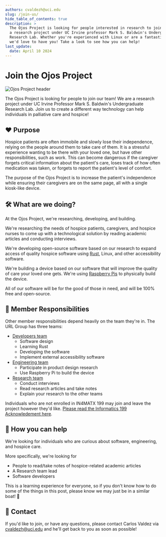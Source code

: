 ```yaml
---
authors: cvaldezh@uci.edu
slug: /join-us/
hide_table_of_contents: true
description: >
  The Ojos Project is looking for people interested in research to join! We are
  a research project under UC Irvine professor Mark S. Baldwin's Undergraduate
  Research Lab. Whether you're experienced with Linux or are a fantastic writer,
  we'd love to have you! Take a look to see how you can help!
last_update:
  date: April 10 2024
---
```

# Join the Ojos Project

![Ojos Project header](https://docs.ojosproject.org/img/header.png)

The Ojos Project is looking for people to join our team! We are a research
project under UC Irvine Professor Mark S. Baldwin's Undergraduate Research Lab.
Join us to create a different way technology can help individuals in palliative
care and hospice!

<!-- truncate -->

## ❤️ Purpose

Hospice patients are often immobile and slowly lose their independence,
relying on the people around them to take care of them. It is a stressful
experience wanting to be there with your loved one, but have other
responsibilities, such as work. This can become dangerous if the caregiver
forgets critical information about the patient's care, loses track of how often
medication was taken, or forgets to report the patient's level of comfort.

The purpose of the Ojos Project is to increase the patient's independence while
ensuring their caregivers are on the same page, all with a single kiosk-like
device.

## 🛠️ What are we doing?

At the Ojos Project, we're researching, developing, and building.

We're researching the needs of hospice patients, caregivers, and hospice nurses
to come up with a technological solution by reading academic articles and
conducting interviews.

We're developing open-source software based on our research to expand access of
quality hospice software using [Rust](https://www.rust-lang.org/), Linux, and
other accessibility software.

We're building a device based on our software that will improve the quality of
care your loved one gets. We're using [Raspberry Pis](https://raspberrypi.com/)
to physically build the device.

All of our software will be for the good of those in need, and will be 100% free
and open-source.

## 👷 Member Responsibilities

Other member responsibilities depend heavily on the team they're in. The URL
Group has three teams:

- [Developers team](https://docs.ojosproject.org/url/developers/)
  - Software design
  - Learning Rust
  - Developing the software
  - Implement external accessibility software
- [Engineering team](https://docs.ojosproject.org/url/engineering/)
  - Participate in product design research
  - Use Raspberry Pi to build the device
- [Research team](https://docs.ojosproject.org/url/research/)
  - Conduct interviews
  - Read research articles and take notes
  - Explain your research to the other teams

Individuals who are not enrolled in IN4MATX 199 may join and leave the project
however they'd like.
[Please read the Informatics 199 Acknowledement here](https://docs.ojosproject.org/policies/inf199-acknowledgement/).

## 🙋 How you can help

We're looking for individuals who are curious about software, engineering, and
hospice care.

More specifically, we're looking for

- People to read/take notes of hospice-related academic articles
- A Research team lead
- Software developers

This is a learning experience for everyone, so if you don't know how to do some
of the things in this post, please know we may just be in a similar boat! 🛶

## 📧 Contact

If you'd like to join, or have any questions, please contact Carlos Valdez via
[cvaldezh@uci.edu](mailto:cvaldezh@uci.edu) and he'll get back to you as soon as
possible!
